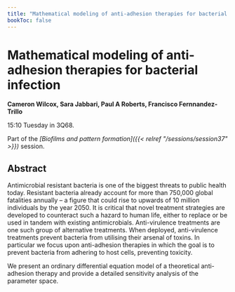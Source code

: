 ```yaml
---
title: "Mathematical modeling of anti-adhesion therapies for bacterial infection"
bookToc: false
---
```


# Mathematical modeling of anti-adhesion therapies for bacterial infection

**Cameron Wilcox, Sara Jabbari, Paul A Roberts, Francisco Fernnandez-Trillo**

15:10 Tuesday in 3Q68.

Part of the *[Biofilms and pattern formation]({{< relref "/sessions/session37" >}})* session.

## Abstract

Antimicrobial resistant bacteria is one of the biggest threats to public health today. Resistant bacteria already account for more than 750,000 global fatalities annually – a figure that could rise to upwards of 10 million individuals by the year 2050. It is critical that novel treatment strategies are developed to counteract such a hazard to human life, either to replace or be used in tandem with existing antimicrobials. Anti-virulence treatments are one such group of alternative treatments. When deployed, anti-virulence treatments prevent bacteria from utilising their arsenal of toxins. In particular we focus upon anti-adhesion therapies in which the goal is to prevent bacteria from adhering to host cells, preventing toxicity. 

We present an ordinary differential equation model of a theoretical anti-adhesion therapy and provide a detailed sensitivity analysis of the parameter space. 



